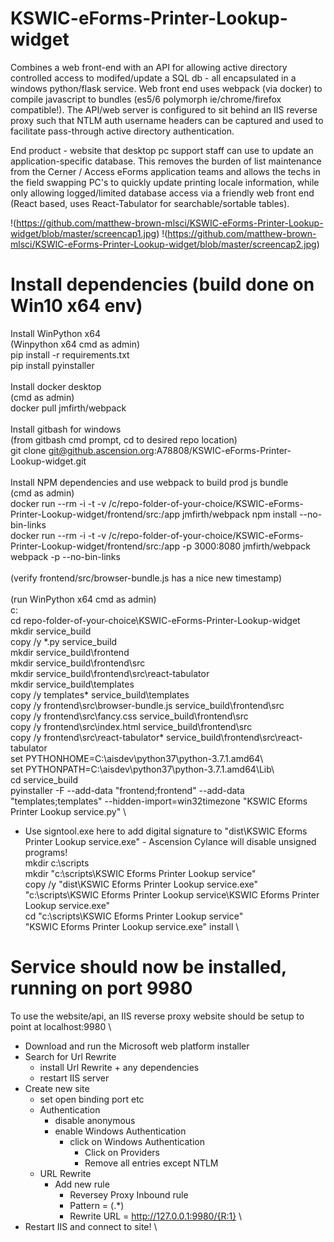 # KSWIC-eForms-Printer-Lookup-widget
Combines a web front-end with an API for allowing active directory controlled access to modifed/update a SQL db - all encapsulated in a windows python/flask service.  Web front end uses webpack (via docker) to compile javascript to bundles (es5/6 polymorph ie/chrome/firefox compatible!).  The API/web server is configured to sit behind an IIS reverse proxy such that NTLM auth username headers can
be captured and used to facilitate pass-through active directory authentication.

End product - website that desktop pc support staff can use to update an application-specific database.  This removes the burden of 
list maintenance from the Cerner / Access eForms application teams and allows the techs in the field swapping PC's to quickly 
update printing locale information, while only allowing logged/limited database access via a friendly web front end (React based, uses 
React-Tabulator for searchable/sortable tables).

!(https://github.com/matthew-brown-mlsci/KSWIC-eForms-Printer-Lookup-widget/blob/master/screencap1.jpg)
!(https://github.com/matthew-brown-mlsci/KSWIC-eForms-Printer-Lookup-widget/blob/master/screencap2.jpg)

# Install dependencies (build done on Win10 x64 env)
Install WinPython x64\
(Winpython x64 cmd as admin)\
pip install -r requirements.txt\
pip install pyinstaller\
\
Install docker desktop\
(cmd as admin)\
docker pull jmfirth/webpack\
\
Install gitbash for windows\
(from gitbash cmd prompt, cd to desired repo location)\
git clone git@github.ascension.org:A78808/KSWIC-eForms-Printer-Lookup-widget.git\
\
Install NPM dependencies and use webpack to build prod js bundle\
(cmd as admin)\
docker run --rm -i -t -v /c/repo-folder-of-your-choice/KSWIC-eForms-Printer-Lookup-widget/frontend/src:/app jmfirth/webpack npm install --no-bin-links\
docker run --rm -i -t -v /c/repo-folder-of-your-choice/KSWIC-eForms-Printer-Lookup-widget/frontend/src:/app -p 3000:8080 jmfirth/webpack webpack -p --no-bin-links\
\
(verify frontend/src/browser-bundle.js has a nice new timestamp)\
\
(run WinPython x64 cmd as admin)\
c:\
cd repo-folder-of-your-choice\KSWIC-eForms-Printer-Lookup-widget\
mkdir service_build \
copy /y *.py service_build \
mkdir service_build\frontend \
mkdir service_build\frontend\src \
mkdir service_build\frontend\src\react-tabulator \
mkdir service_build\templates \
copy /y templates\* service_build\templates \
copy /y frontend\src\browser-bundle.js service_build\frontend\src \
copy /y frontend\src\fancy.css service_build\frontend\src \
copy /y frontend\src\index.html service_build\frontend\src \
copy /y frontend\src\react-tabulator\* service_build\frontend\src\react-tabulator \
set PYTHONHOME=C:\aisdev\python37\python-3.7.1.amd64\ \
set PYTHONPATH=C:\aisdev\python37\python-3.7.1.amd64\Lib\ \
cd service_build \
pyinstaller -F --add-data "frontend;frontend" --add-data "templates;templates" --hidden-import=win32timezone "KSWIC Eforms Printer Lookup service.py" \
- Use signtool.exe here to add digital signature to "dist\KSWIC Eforms Printer Lookup service.exe" - Ascension Cylance will disable unsigned programs! \
mkdir c:\scripts \
mkdir "c:\scripts\KSWIC Eforms Printer Lookup service" \
copy /y "dist\KSWIC Eforms Printer Lookup service.exe" "c:\scripts\KSWIC Eforms Printer Lookup service\KSWIC Eforms Printer Lookup service.exe" \
cd "c:\scripts\KSWIC Eforms Printer Lookup service" \
"KSWIC Eforms Printer Lookup service.exe" install \

# Service should now be installed, running on port 9980
To use the website/api, an IIS reverse proxy website should be setup to point at localhost:9980 \
- Download and run the Microsoft web platform installer
- Search for Url Rewrite
    - install Url Rewrite + any dependencies
    - restart IIS server
- Create new site 
    - set open binding port etc
    - Authentication
        - disable anonymous
        - enable Windows Authentication
            - click on Windows Authentication
                - Click on Providers 
                - Remove all entries except NTLM 
    - URL Rewrite 
        - Add new rule 
            - Reversey Proxy Inbound rule 
            - Pattern = (.*) 
            - Rewrite URL = http://127.0.0.1:9980/{R:1} 
\
- Restart IIS and connect to site! \
